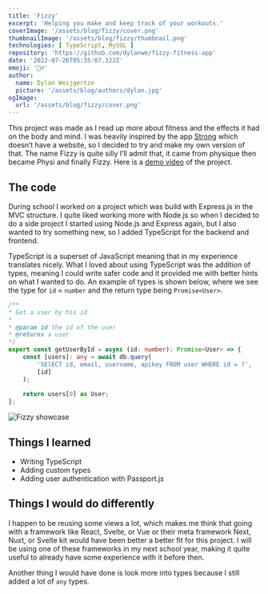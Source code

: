 ```yaml
---
title: 'Fizzy'
excerpt: 'Helping you make and keep track of your workouts.'
coverImage: '/assets/blog/fizzy/cover.png'
thumbnailImage: '/assets/blog/fizzy/thumbnail.png'
technologies: [ TypeScript, MySQL ]
repository: 'https://github.com/dylanwe/fizzy-fitness-app'
date: '2022-07-26T05:35:07.322Z'
emoji: '🏋️‍♂️'
author:
  name: Dylan Weijgertze
  picture: '/assets/blog/authors/dylan.jpg'
ogImage:
  url: '/assets/blog/fizzy/cover.png'
---
```


This project was made as I read up more about fitness and the effects it had on the body and mind. I was heavily inspired by the app [Strong](https://www.strong.app/) which doesn’t have a website, so I decided to try and make my own version of that. The name Fizzy is quite silly I’ll admit that, it came from physique then became Physi and finally Fizzy.
Here is a [demo video](https://youtu.be/RcGxFgKqzA4) of the project.

## The code
During school I worked on a project which was build with Express.js in the MVC structure. I quite liked working more with Node.js so when I decided to do a side project I started using Node.js and Express again, but I also wanted to try something new, so I added TypeScript for the backend and frontend.

TypeScript is a superset of JavaScript meaning that in my experience translates nicely. What I loved about using TypeScript was the addition of types, meaning I could write safer code and it provided me with better hints on what I wanted to do. An example of types is shown below, where we see the type for `id` = `number` and the return type being `Promise<User>`.

```typescript
/**
* Get a user by his id
*
* @param id the id of the user
* @returns a user
*/
export const getUserById = async (id: number): Promise<User> => {
	const [users]: any = await db.query(
		'SElECT id, email, username, apikey FROM user WHERE id = ?',
		[id]
	);
	
	return users[0] as User;
};
```

![Fizzy showcase](/assets/blog/fizzy/fizzy-showcase.png)

## Things I learned
- Writing TypeScript
- Adding custom types
- Adding user authentication with Passport.js

## Things I would do differently
I happen to be reusing some views a lot, which makes me think that going with a framework like React, Svelte, or Vue or their meta framework Next, Nuxt, or Svelte kit would have been better a better fit for this project. I will be using one of these frameworks in my next school year, making it quite useful to already have some experience with it before then.

Another thing I would have done is look more into types because I still added a lot of `any` types.
